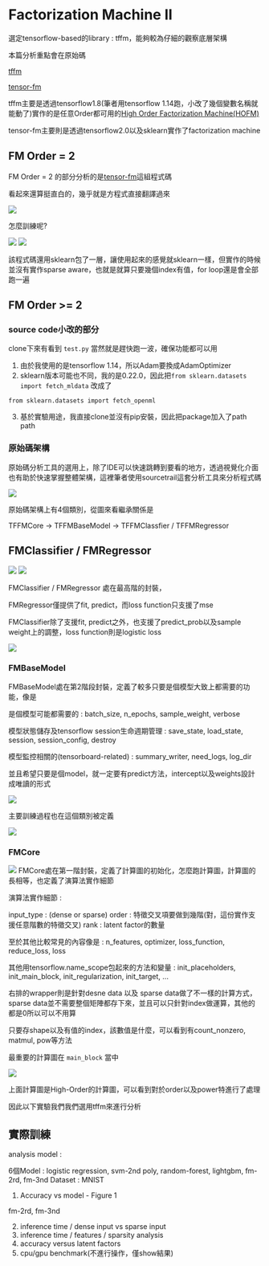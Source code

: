 # Factorization Machine II

選定tensorflow-based的library : tffm，能夠較為仔細的觀察底層架構

本篇分析重點會在原始碼

[tffm](https://github.com/geffy/tffm)

[tensor-fm](https://github.com/gmodena/tensor-fm)

tffm主要是透過tensorflow1.8(筆者用tensorflow 1.14跑，小改了幾個變數名稱就能動了)實作的是任意Order都可用的[High Order Factorization Machine(HOFM)](https://arxiv.org/pdf/1607.07195.pdf)

tensor-fm主要則是透過tensorflow2.0以及sklearn實作了factorization machine

## FM Order = 2

FM Order = 2 的部分分析的是[tensor-fm](https://github.com/gmodena/tensor-fm)這組程式碼

看起來還算挺直白的，幾乎就是方程式直接翻譯過來

<img src='images/tffm_10.png'></img>

怎麼訓練呢?

<img src='images/tffm_11.png'></img>
<img src='images/tffm_12.png'></img>

該程式碼還用sklearn包了一層，讓使用起來的感覺就sklearn一樣，但實作的時候並沒有實作sparse aware，也就是就算只要幾個index有值，for loop還是會全部跑一遍

## FM Order >= 2

### source code小改的部分

clone下來有看到 `test.py` 當然就是趕快跑一波，確保功能都可以用

1. 由於我使用的是tensorflow 1.14，所以Adam要換成AdamOptimizer
2. sklearn版本可能也不同，我的是0.22.0，因此把`from sklearn.datasets import fetch_mldata` 改成了

 `from sklearn.datasets import fetch_openml`

3. 基於實驗用途，我直接clone並沒有pip安裝，因此把package加入了path path

### 原始碼架構

原始碼分析工具的選用上，除了IDE可以快速跳轉到要看的地方，透過視覺化介面也有助於快速掌握整體架構，這裡筆者使用sourcetrail這套分析工具來分析程式碼

<img src='images/tffm_1.png'></img>

原始碼架構上有4個類別，從圖來看繼承關係是

TFFMCore ->  TFFMBaseModel -> TFFMClassfier / TFFMRegressor

## FMClassifier / FMRegressor

<img src='images/tffm_2.png'></img>
<img src='images/tffm_3.png'></img>

FMClassifier / FMRegressor 處在最高階的封裝，

FMRegressor僅提供了fit, predict，而loss function只支援了mse

FMClassifier除了支援fit, predict之外，也支援了predict_prob以及sample weight上的調整，loss function則是logistic loss

<img src='images/tffm_4.png'></img>

### FMBaseModel

FMBaseModel處在第2階段封裝，定義了較多只要是個模型大致上都需要的功能，像是

是個模型可能都需要的 : batch_size, n_epochs, sample_weight, verbose

模型狀態儲存及tensorflow session生命週期管理 : save_state, load_state, session, session_config, destroy

模型監控相關的(tensorboard-related) : summary_writer, need_logs, log_dir

並且希望只要是個model，就一定要有predict方法，intercept以及weights設計成唯讀的形式

<img src='images/tffm_5.png'></img>

主要訓練過程也在這個類別被定義

<img src='images/tffm_7.png'></img>

### FMCore

<img src='images/tffm_6.png'></img>
FMCore處在第一階封裝，定義了計算圖的初始化，怎麼跑計算圖，計算圖的長相等，也定義了演算法實作細節

演算法實作細節 : 

input_type : (dense or sparse)
order : 特徵交叉項要做到幾階(對，這份實作支援任意階數的特徵交叉)
rank : latent factor的數量

至於其他比較常見的內容像是 : n_features, optimizer, loss_function, reduce_loss, loss

其他用tensorflow.name_scope包起來的方法和變量 : init_placeholders, init_main_block, init_regularization, init_target, ...

右排的wrapper則是針對desne data 以及 sparse data做了不一樣的計算方式，sparse data並不需要整個矩陣都存下來，並且可以只針對index做運算，其他的都是0所以可以不用算

只要存shape以及有值的index，該數值是什麼，可以看到有count_nonzero, matmul, pow等方法

最重要的計算圖在 `main_block` 當中

<img src='images/tffm_8.png'></img>

上面計算圖是High-Order的計算圖，可以看到對於order以及power特進行了處理

因此以下實驗我們我們選用tffm來進行分析

## 實際訓練

analysis model : 

6個Model : logistic regression, svm-2nd poly, random-forest, lightgbm, fm-2rd, fm-3nd
Dataset : MNIST

1. Accuracy vs model - Figure 1

fm-2rd, fm-3nd

2. inference time / dense input vs sparse input
2. inference time / features / sparsity analysis
3. accuracy versus latent factors
4. cpu/gpu benchmark(不進行操作，僅show結果)
